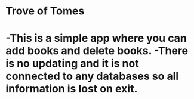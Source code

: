 <h1>Trove of Tomes<h1>
-This is a simple app where you can add books and delete books. 
-There is no updating and it is not connected to any databases so all information is lost on exit.